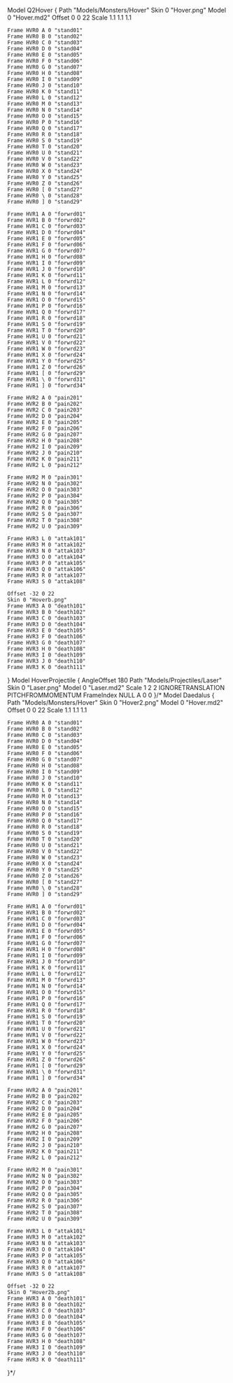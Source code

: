 Model Q2Hover
{
	Path "Models/Monsters/Hover"
	Skin 0 "Hover.png"
	Model 0 "Hover.md2"
	Offset 0 0 22
	Scale 1.1 1.1 1.1

	Frame HVR0 A 0 "stand01"
	Frame HVR0 B 0 "stand02"
	Frame HVR0 C 0 "stand03"
	Frame HVR0 D 0 "stand04"
	Frame HVR0 E 0 "stand05"
	Frame HVR0 F 0 "stand06"
	Frame HVR0 G 0 "stand07"
	Frame HVR0 H 0 "stand08"
	Frame HVR0 I 0 "stand09"
	Frame HVR0 J 0 "stand10"
	Frame HVR0 K 0 "stand11"
	Frame HVR0 L 0 "stand12"
	Frame HVR0 M 0 "stand13"
	Frame HVR0 N 0 "stand14"
	Frame HVR0 O 0 "stand15"
	Frame HVR0 P 0 "stand16"
	Frame HVR0 Q 0 "stand17"
	Frame HVR0 R 0 "stand18"
	Frame HVR0 S 0 "stand19"
	Frame HVR0 T 0 "stand20"
	Frame HVR0 U 0 "stand21"
	Frame HVR0 V 0 "stand22"
	Frame HVR0 W 0 "stand23"
	Frame HVR0 X 0 "stand24"
	Frame HVR0 Y 0 "stand25"
	Frame HVR0 Z 0 "stand26"
	Frame HVR0 [ 0 "stand27"
	Frame HVR0 \ 0 "stand28"
	Frame HVR0 ] 0 "stand29"

	Frame HVR1 A 0 "forwrd01"
	Frame HVR1 B 0 "forwrd02"
	Frame HVR1 C 0 "forwrd03"
	Frame HVR1 D 0 "forwrd04"
	Frame HVR1 E 0 "forwrd05"
	Frame HVR1 F 0 "forwrd06"
	Frame HVR1 G 0 "forwrd07"
	Frame HVR1 H 0 "forwrd08"
	Frame HVR1 I 0 "forwrd09"
	Frame HVR1 J 0 "forwrd10"
	Frame HVR1 K 0 "forwrd11"
	Frame HVR1 L 0 "forwrd12"
	Frame HVR1 M 0 "forwrd13"
	Frame HVR1 N 0 "forwrd14"
	Frame HVR1 O 0 "forwrd15"
	Frame HVR1 P 0 "forwrd16"
	Frame HVR1 Q 0 "forwrd17"
	Frame HVR1 R 0 "forwrd18"
	Frame HVR1 S 0 "forwrd19"
	Frame HVR1 T 0 "forwrd20"
	Frame HVR1 U 0 "forwrd21"
	Frame HVR1 V 0 "forwrd22"
	Frame HVR1 W 0 "forwrd23"
	Frame HVR1 X 0 "forwrd24"
	Frame HVR1 Y 0 "forwrd25"
	Frame HVR1 Z 0 "forwrd26"
	Frame HVR1 [ 0 "forwrd29"
	Frame HVR1 \ 0 "forwrd31"
	Frame HVR1 ] 0 "forwrd34"

	Frame HVR2 A 0 "pain201"
	Frame HVR2 B 0 "pain202"
	Frame HVR2 C 0 "pain203"
	Frame HVR2 D 0 "pain204"
	Frame HVR2 E 0 "pain205"
	Frame HVR2 F 0 "pain206"
	Frame HVR2 G 0 "pain207"
	Frame HVR2 H 0 "pain208"
	Frame HVR2 I 0 "pain209"
	Frame HVR2 J 0 "pain210"
	Frame HVR2 K 0 "pain211"
	Frame HVR2 L 0 "pain212"

	Frame HVR2 M 0 "pain301"
	Frame HVR2 N 0 "pain302"
	Frame HVR2 O 0 "pain303"
	Frame HVR2 P 0 "pain304"
	Frame HVR2 Q 0 "pain305"
	Frame HVR2 R 0 "pain306"
	Frame HVR2 S 0 "pain307"
	Frame HVR2 T 0 "pain308"
	Frame HVR2 U 0 "pain309"

	Frame HVR3 L 0 "attak101"
	Frame HVR3 M 0 "attak102"
	Frame HVR3 N 0 "attak103"
	Frame HVR3 O 0 "attak104"
	Frame HVR3 P 0 "attak105"
	Frame HVR3 Q 0 "attak106"
	Frame HVR3 R 0 "attak107"
	Frame HVR3 S 0 "attak108"

	Offset -32 0 22
	Skin 0 "Hoverb.png"
	Frame HVR3 A 0 "death101"
	Frame HVR3 B 0 "death102"
	Frame HVR3 C 0 "death103"
	Frame HVR3 D 0 "death104"
	Frame HVR3 E 0 "death105"
	Frame HVR3 F 0 "death106"
	Frame HVR3 G 0 "death107"
	Frame HVR3 H 0 "death108"
	Frame HVR3 I 0 "death109"
	Frame HVR3 J 0 "death110"
	Frame HVR3 K 0 "death111"
}
Model HoverProjectile
{
	AngleOffset 180
	Path "Models/Projectiles/Laser"
	Skin 0 "Laser.png"
	Model 0 "Laser.md2"
	Scale 1 2 2
	IGNORETRANSLATION
	PITCHFROMMOMENTUM
	FrameIndex NULL A 0 0
}/*
Model Daedalus
{
	Path "Models/Monsters/Hover"
	Skin 0 "Hover2.png"
	Model 0 "Hover.md2"
	Offset 0 0 22
	Scale 1.1 1.1 1.1

	Frame HVR0 A 0 "stand01"
	Frame HVR0 B 0 "stand02"
	Frame HVR0 C 0 "stand03"
	Frame HVR0 D 0 "stand04"
	Frame HVR0 E 0 "stand05"
	Frame HVR0 F 0 "stand06"
	Frame HVR0 G 0 "stand07"
	Frame HVR0 H 0 "stand08"
	Frame HVR0 I 0 "stand09"
	Frame HVR0 J 0 "stand10"
	Frame HVR0 K 0 "stand11"
	Frame HVR0 L 0 "stand12"
	Frame HVR0 M 0 "stand13"
	Frame HVR0 N 0 "stand14"
	Frame HVR0 O 0 "stand15"
	Frame HVR0 P 0 "stand16"
	Frame HVR0 Q 0 "stand17"
	Frame HVR0 R 0 "stand18"
	Frame HVR0 S 0 "stand19"
	Frame HVR0 T 0 "stand20"
	Frame HVR0 U 0 "stand21"
	Frame HVR0 V 0 "stand22"
	Frame HVR0 W 0 "stand23"
	Frame HVR0 X 0 "stand24"
	Frame HVR0 Y 0 "stand25"
	Frame HVR0 Z 0 "stand26"
	Frame HVR0 [ 0 "stand27"
	Frame HVR0 \ 0 "stand28"
	Frame HVR0 ] 0 "stand29"

	Frame HVR1 A 0 "forwrd01"
	Frame HVR1 B 0 "forwrd02"
	Frame HVR1 C 0 "forwrd03"
	Frame HVR1 D 0 "forwrd04"
	Frame HVR1 E 0 "forwrd05"
	Frame HVR1 F 0 "forwrd06"
	Frame HVR1 G 0 "forwrd07"
	Frame HVR1 H 0 "forwrd08"
	Frame HVR1 I 0 "forwrd09"
	Frame HVR1 J 0 "forwrd10"
	Frame HVR1 K 0 "forwrd11"
	Frame HVR1 L 0 "forwrd12"
	Frame HVR1 M 0 "forwrd13"
	Frame HVR1 N 0 "forwrd14"
	Frame HVR1 O 0 "forwrd15"
	Frame HVR1 P 0 "forwrd16"
	Frame HVR1 Q 0 "forwrd17"
	Frame HVR1 R 0 "forwrd18"
	Frame HVR1 S 0 "forwrd19"
	Frame HVR1 T 0 "forwrd20"
	Frame HVR1 U 0 "forwrd21"
	Frame HVR1 V 0 "forwrd22"
	Frame HVR1 W 0 "forwrd23"
	Frame HVR1 X 0 "forwrd24"
	Frame HVR1 Y 0 "forwrd25"
	Frame HVR1 Z 0 "forwrd26"
	Frame HVR1 [ 0 "forwrd29"
	Frame HVR1 \ 0 "forwrd31"
	Frame HVR1 ] 0 "forwrd34"

	Frame HVR2 A 0 "pain201"
	Frame HVR2 B 0 "pain202"
	Frame HVR2 C 0 "pain203"
	Frame HVR2 D 0 "pain204"
	Frame HVR2 E 0 "pain205"
	Frame HVR2 F 0 "pain206"
	Frame HVR2 G 0 "pain207"
	Frame HVR2 H 0 "pain208"
	Frame HVR2 I 0 "pain209"
	Frame HVR2 J 0 "pain210"
	Frame HVR2 K 0 "pain211"
	Frame HVR2 L 0 "pain212"

	Frame HVR2 M 0 "pain301"
	Frame HVR2 N 0 "pain302"
	Frame HVR2 O 0 "pain303"
	Frame HVR2 P 0 "pain304"
	Frame HVR2 Q 0 "pain305"
	Frame HVR2 R 0 "pain306"
	Frame HVR2 S 0 "pain307"
	Frame HVR2 T 0 "pain308"
	Frame HVR2 U 0 "pain309"

	Frame HVR3 L 0 "attak101"
	Frame HVR3 M 0 "attak102"
	Frame HVR3 N 0 "attak103"
	Frame HVR3 O 0 "attak104"
	Frame HVR3 P 0 "attak105"
	Frame HVR3 Q 0 "attak106"
	Frame HVR3 R 0 "attak107"
	Frame HVR3 S 0 "attak108"

	Offset -32 0 22
	Skin 0 "Hover2b.png"
	Frame HVR3 A 0 "death101"
	Frame HVR3 B 0 "death102"
	Frame HVR3 C 0 "death103"
	Frame HVR3 D 0 "death104"
	Frame HVR3 E 0 "death105"
	Frame HVR3 F 0 "death106"
	Frame HVR3 G 0 "death107"
	Frame HVR3 H 0 "death108"
	Frame HVR3 I 0 "death109"
	Frame HVR3 J 0 "death110"
	Frame HVR3 K 0 "death111"
}*/